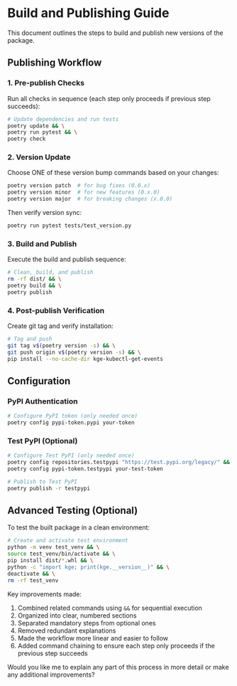 # Build and Publishing Guide

This document outlines the steps to build and publish new versions of the package.

## Publishing Workflow

### 1. Pre-publish Checks

Run all checks in sequence (each step only proceeds if previous step succeeds):

```bash
# Update dependencies and run tests
poetry update && \
poetry run pytest && \
poetry check
```

### 2. Version Update

Choose ONE of these version bump commands based on your changes:

```bash
poetry version patch  # for bug fixes (0.0.x)
poetry version minor  # for new features (0.x.0)
poetry version major  # for breaking changes (x.0.0)
```

Then verify version sync:

```bash
poetry run pytest tests/test_version.py
```

### 3. Build and Publish

Execute the build and publish sequence:

```bash
# Clean, build, and publish
rm -rf dist/ && \
poetry build && \
poetry publish
```

### 4. Post-publish Verification

Create git tag and verify installation:

```bash
# Tag and push
git tag v$(poetry version -s) && \
git push origin v$(poetry version -s) && \
pip install --no-cache-dir kge-kubectl-get-events
```

## Configuration

### PyPI Authentication

```bash
# Configure PyPI token (only needed once)
poetry config pypi-token.pypi your-token
```

### Test PyPI (Optional)

```bash
# Configure Test PyPI (only needed once)
poetry config repositories.testpypi "https://test.pypi.org/legacy/" && \
poetry config pypi-token.testpypi your-test-token

# Publish to Test PyPI
poetry publish -r testpypi
```

## Advanced Testing (Optional)

To test the built package in a clean environment:

```bash
# Create and activate test environment
python -m venv test_venv && \
source test_venv/bin/activate && \
pip install dist/*.whl && \
python -c "import kge; print(kge.__version__)" && \
deactivate && \
rm -rf test_venv
```

Key improvements made:

1. Combined related commands using `&&` for sequential execution
2. Organized into clear, numbered sections
3. Separated mandatory steps from optional ones
4. Removed redundant explanations
5. Made the workflow more linear and easier to follow
6. Added command chaining to ensure each step only proceeds if the previous step succeeds

Would you like me to explain any part of this process in more detail or make any additional improvements?